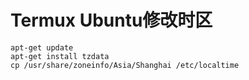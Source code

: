 # Termux Ubuntu修改时区

```shell
apt-get update
apt-get install tzdata
cp /usr/share/zoneinfo/Asia/Shanghai /etc/localtime
```